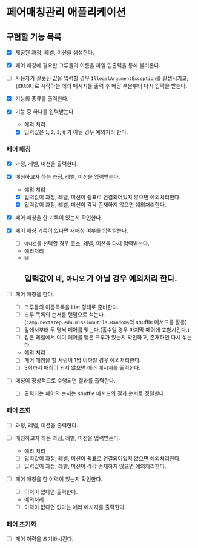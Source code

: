 # 페어매칭관리 애플리케이션

## 구현할 기능 목록
- [x] 제공된 과정, 레벨, 미션을 생성한다.
- [x] 페어 매칭에 필요한 크루들의 이름을 파일 입출력을 통해 불러온다.
- [ ] 사용자가 잘못된 값을 입력할 경우 `IllegalArgumentException`를 발생시키고, `[ERROR]`로 시작하는 에러 메시지를 출력 후 해당 부분부터 다시 입력을 받는다.

- [x] 기능의 종류를 출력한다.

- [x] 기능 중 하나를 입력받는다.
  - 예외 처리 
  - [x] 입력값은 `1`, `2`, `3`, `Q` 가 아닐 경우 예외처리 한다.

### 페어 매칭
- [x] 과정, 레벨, 미션을 출력한다.

- [x] 매칭하고자 하는 과정, 레벨, 미션을 입력받는다.
  - 예외 처리
  - [x] 입력값이 과정, 레벨, 미션이 쉼표로 연결되어있지 않으면 예외처리한다.
  - [x] 입력값이 과정, 레벨, 미션이 각각 존재하지 않으면 예외처리한다.

- [x] 페어 매칭을 한 기록이 있는지 확인한다.

- [x] 페어 매칭 기록이 있다면 재매칭 여부를 입력받는다.
  - [ ] `아니로`를 선택할 경우 코스, 레벨, 미션을 다시 입력받는다.
  - 예외처리
  - [x] 입력값이 `네`, `아니오` 가 아닐 경우 예외처리 한다.
    - 
- [ ] 페어 매칭을 한다.
  - [ ] 크루들의 이름목록을 List<String> 형태로 준비한다.
  - [ ] 크루 목록의 순서를 랜덤으로 섞는다.(`camp.nextstep.edu.missionutils.Randoms`의 shuffle 메서드를 활용)
  - [ ] 앞에서부터 두 명씩 페어를 맺는다.(홀수일 경우 마지막 페어에 포함시킨다.)
  - [ ] 같은 레벨에서 이미 페어를 맺은 크루가 있는지 확인하고, 존재하면 다시 섞는다.
  - 예외 처리
  - [ ] 페어 매칭을 할 사람이 1명 이하일 경우 예외처리한다. 
  - [ ] 3회까지 매칭이 되지 않으면 에러 메시지를 출력한다.

- [ ] 매칭이 정상적으로 수행되면 결과를 출력한다.
  - [ ] 출력되는 페어의 순서는 shuffle 메서드의 결과 순서로 정렬한다.

### 페어 조회
- [ ] 과정, 레벨, 미션을 출력한다.

- [ ] 매칭하고자 하는 과정, 레벨, 미션을 입력받는다. 
  - 예외 처리
  - [ ] 입력값이 과정, 레벨, 미션이 쉼표로 연결되어있지 않으면 예외처리한다.
  - [ ] 입력값이 과정, 레벨, 미션이 각각 존재하지 않으면 예외처리한다.

- [ ] 페어 매칭을 한 이력이 있는지 확인한다.
  - [ ] 이력이 있다면 출력한다.
  - 예외처리
  - [ ] 이력이 없다면 없다는 에러 메시지를 출력한다. 

### 페어 초기화
- [ ] 페어 이력을 초기화시킨다.